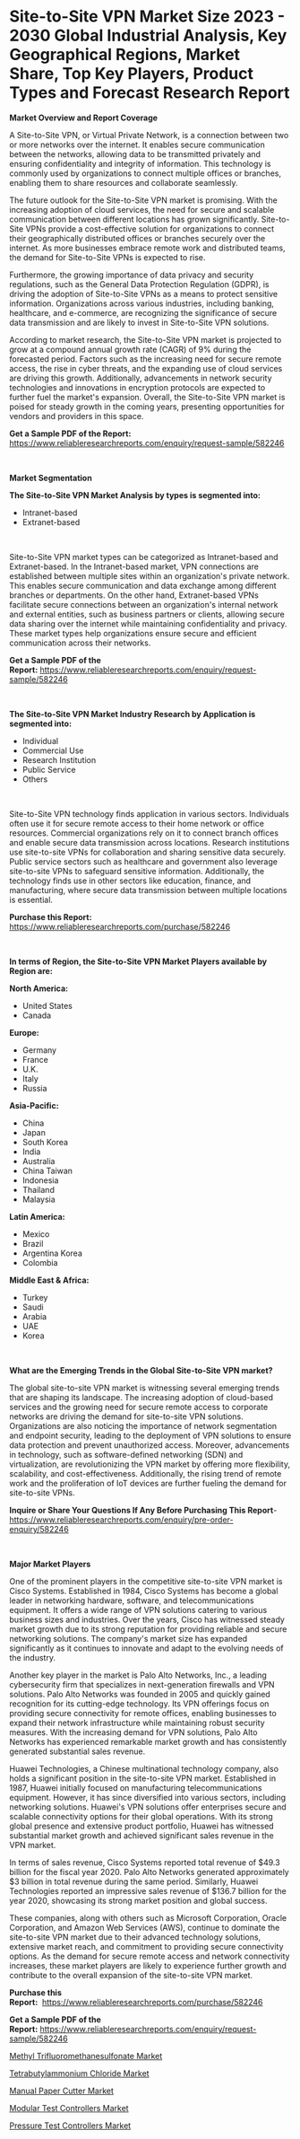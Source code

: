 <p><h1>Site-to-Site VPN Market Size 2023 - 2030 Global Industrial Analysis, Key Geographical Regions, Market Share, Top Key Players, Product Types and Forecast Research Report</h1></p><p><strong>Market Overview and Report Coverage</strong></p>
<p><p>A Site-to-Site VPN, or Virtual Private Network, is a connection between two or more networks over the internet. It enables secure communication between the networks, allowing data to be transmitted privately and ensuring confidentiality and integrity of information. This technology is commonly used by organizations to connect multiple offices or branches, enabling them to share resources and collaborate seamlessly.</p><p>The future outlook for the Site-to-Site VPN market is promising. With the increasing adoption of cloud services, the need for secure and scalable communication between different locations has grown significantly. Site-to-Site VPNs provide a cost-effective solution for organizations to connect their geographically distributed offices or branches securely over the internet. As more businesses embrace remote work and distributed teams, the demand for Site-to-Site VPNs is expected to rise.</p><p>Furthermore, the growing importance of data privacy and security regulations, such as the General Data Protection Regulation (GDPR), is driving the adoption of Site-to-Site VPNs as a means to protect sensitive information. Organizations across various industries, including banking, healthcare, and e-commerce, are recognizing the significance of secure data transmission and are likely to invest in Site-to-Site VPN solutions.</p><p>According to market research, the Site-to-Site VPN market is projected to grow at a compound annual growth rate (CAGR) of 9% during the forecasted period. Factors such as the increasing need for secure remote access, the rise in cyber threats, and the expanding use of cloud services are driving this growth. Additionally, advancements in network security technologies and innovations in encryption protocols are expected to further fuel the market's expansion. Overall, the Site-to-Site VPN market is poised for steady growth in the coming years, presenting opportunities for vendors and providers in this space.</p></p>
<p><strong>Get a Sample PDF of the Report:</strong> <a href="https://www.reliableresearchreports.com/enquiry/request-sample/582246">https://www.reliableresearchreports.com/enquiry/request-sample/582246</a></p>
<p>&nbsp;</p>
<p><strong>Market Segmentation</strong></p>
<p><strong>The Site-to-Site VPN Market Analysis by types is segmented into:</strong></p>
<p><ul><li>Intranet-based</li><li>Extranet-based</li></ul></p>
<p>&nbsp;</p>
<p><p>Site-to-Site VPN market types can be categorized as Intranet-based and Extranet-based. In the Intranet-based market, VPN connections are established between multiple sites within an organization's private network. This enables secure communication and data exchange among different branches or departments. On the other hand, Extranet-based VPNs facilitate secure connections between an organization's internal network and external entities, such as business partners or clients, allowing secure data sharing over the internet while maintaining confidentiality and privacy. These market types help organizations ensure secure and efficient communication across their networks.</p></p>
<p><strong>Get a Sample PDF of the Report:</strong>&nbsp;<a href="https://www.reliableresearchreports.com/enquiry/request-sample/582246">https://www.reliableresearchreports.com/enquiry/request-sample/582246</a></p>
<p>&nbsp;</p>
<p><strong>The Site-to-Site VPN Market Industry Research by Application is segmented into:</strong></p>
<p><ul><li>Individual</li><li>Commercial Use</li><li>Research Institution</li><li>Public Service</li><li>Others</li></ul></p>
<p>&nbsp;</p>
<p><p>Site-to-Site VPN technology finds application in various sectors. Individuals often use it for secure remote access to their home network or office resources. Commercial organizations rely on it to connect branch offices and enable secure data transmission across locations. Research institutions use site-to-site VPNs for collaboration and sharing sensitive data securely. Public service sectors such as healthcare and government also leverage site-to-site VPNs to safeguard sensitive information. Additionally, the technology finds use in other sectors like education, finance, and manufacturing, where secure data transmission between multiple locations is essential.</p></p>
<p><strong>Purchase this Report:</strong>&nbsp; <a href="https://www.reliableresearchreports.com/purchase/582246">https://www.reliableresearchreports.com/purchase/582246</a></p>
<p>&nbsp;</p>
<p><strong>In terms of Region, the Site-to-Site VPN Market Players available by Region are:</strong></p>
<p>
    <p> <strong> North America: </strong>
        <ul>
            <li>United States</li>
            <li>Canada</li>
        </ul>
        </p> 
    <p> <strong> Europe: </strong>
        <ul>
            <li>Germany</li>
            <li>France</li>
            <li>U.K.</li>
            <li>Italy</li>
            <li>Russia</li>
        </ul>
        </p> 
    <p> <strong> Asia-Pacific: </strong>
        <ul>
            <li>China</li>
            <li>Japan</li>
            <li>South Korea</li>
            <li>India</li>
            <li>Australia</li>
            <li>China Taiwan</li>
            <li>Indonesia</li>
            <li>Thailand</li>
            <li>Malaysia</li>
        </ul>
        </p> 
    <p> <strong> Latin America: </strong>
        <ul>
            <li>Mexico</li>
            <li>Brazil</li>
            <li>Argentina Korea</li>
            <li>Colombia</li>
        </ul>
        </p> 
    <p> <strong> Middle East & Africa: </strong>
        <ul>
            <li>Turkey</li>
            <li>Saudi</li>
            <li>Arabia</li>
            <li>UAE</li>
            <li>Korea</li>
        </ul>
    </p>
    </p>
<p>&nbsp;</p>
<p><strong>What are the Emerging Trends in the Global Site-to-Site VPN market?</strong></p>
<p><p>The global site-to-site VPN market is witnessing several emerging trends that are shaping its landscape. The increasing adoption of cloud-based services and the growing need for secure remote access to corporate networks are driving the demand for site-to-site VPN solutions. Organizations are also noticing the importance of network segmentation and endpoint security, leading to the deployment of VPN solutions to ensure data protection and prevent unauthorized access. Moreover, advancements in technology, such as software-defined networking (SDN) and virtualization, are revolutionizing the VPN market by offering more flexibility, scalability, and cost-effectiveness. Additionally, the rising trend of remote work and the proliferation of IoT devices are further fueling the demand for site-to-site VPNs.</p></p>
<p><strong>Inquire or Share Your Questions If Any Before Purchasing This Report</strong>- <a href="https://www.reliableresearchreports.com/enquiry/pre-order-enquiry/582246">https://www.reliableresearchreports.com/enquiry/pre-order-enquiry/582246</a></p>
<p>&nbsp;</p>
<p><strong>Major Market Players</strong></p>
<p><p>One of the prominent players in the competitive site-to-site VPN market is Cisco Systems. Established in 1984, Cisco Systems has become a global leader in networking hardware, software, and telecommunications equipment. It offers a wide range of VPN solutions catering to various business sizes and industries. Over the years, Cisco has witnessed steady market growth due to its strong reputation for providing reliable and secure networking solutions. The company's market size has expanded significantly as it continues to innovate and adapt to the evolving needs of the industry.</p><p>Another key player in the market is Palo Alto Networks, Inc., a leading cybersecurity firm that specializes in next-generation firewalls and VPN solutions. Palo Alto Networks was founded in 2005 and quickly gained recognition for its cutting-edge technology. Its VPN offerings focus on providing secure connectivity for remote offices, enabling businesses to expand their network infrastructure while maintaining robust security measures. With the increasing demand for VPN solutions, Palo Alto Networks has experienced remarkable market growth and has consistently generated substantial sales revenue.</p><p>Huawei Technologies, a Chinese multinational technology company, also holds a significant position in the site-to-site VPN market. Established in 1987, Huawei initially focused on manufacturing telecommunications equipment. However, it has since diversified into various sectors, including networking solutions. Huawei's VPN solutions offer enterprises secure and scalable connectivity options for their global operations. With its strong global presence and extensive product portfolio, Huawei has witnessed substantial market growth and achieved significant sales revenue in the VPN market.</p><p>In terms of sales revenue, Cisco Systems reported total revenue of $49.3 billion for the fiscal year 2020. Palo Alto Networks generated approximately $3 billion in total revenue during the same period. Similarly, Huawei Technologies reported an impressive sales revenue of $136.7 billion for the year 2020, showcasing its strong market position and global success.</p><p>These companies, along with others such as Microsoft Corporation, Oracle Corporation, and Amazon Web Services (AWS), continue to dominate the site-to-site VPN market due to their advanced technology solutions, extensive market reach, and commitment to providing secure connectivity options. As the demand for secure remote access and network connectivity increases, these market players are likely to experience further growth and contribute to the overall expansion of the site-to-site VPN market.</p></p>
<p><strong>Purchase this Report:</strong>&nbsp;&nbsp;<a href="https://www.reliableresearchreports.com/purchase/582246">https://www.reliableresearchreports.com/purchase/582246</a></p>
<p></p>
<p><strong>Get a Sample PDF of the Report:</strong>&nbsp;<a href="https://www.reliableresearchreports.com/enquiry/request-sample/582246">https://www.reliableresearchreports.com/enquiry/request-sample/582246</a></p>
<p><p><a href="https://medium.com/@damorgan64868/methyl-trifluoromethanesulfonate-market-size-growth-forecast-2023-2030-29499753b057">Methyl Trifluoromethanesulfonate Market</a></p><p><a href="https://medium.com/@peterm12562/tetrabutylammonium-chloride-market-size-growth-forecast-2023-2030-c134103bdd05">Tetrabutylammonium Chloride Market</a></p><p><a href="https://www.linkedin.com/pulse/manual-paper-cutter-market-size-share-global-analysis-report-egvbe/">Manual Paper Cutter Market</a></p><p><a href="https://github.com/RickHolmes3/Market-Research-Report-List-1/blob/main/modular-test-controllers-market.md">Modular Test Controllers Market</a></p><p><a href="https://github.com/CliffMedina6/Market-Research-Report-List-1/blob/main/pressure-test-controllers-market.md">Pressure Test Controllers Market</a></p></p>